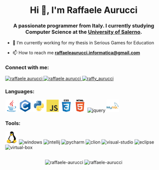 <h1 align="center">Hi 👋, I'm Raffaele Aurucci</h1>
<h3 align="center">A passionate programmer from Italy. I currently studying Computer Science at the <a href="https://www.unisa.it/" target="_blank"> University of Salerno</a>.
</h3>

- 🌱 I’m currently working for my thesis in Serious Games for Education

- 📫 How to reach me **raffaeleaurucci.informatica@gmail.com**

<h3 align="left">Connect with me:</h3>

<p align="left">

  <a href="https://linkedin.com/in/raffaele-aurucci-3b2135244" target="_blank">
    <img src="https://raw.githubusercontent.com/rahuldkjain/github-profile-readme-generator/master/src/images/icons/Social/linked-in-alt.svg" alt="raffaele aurucci" height="30" width="40" />
  </a>

  <a href="https://fb.com/raf.aurucci" target="_blank">
    <img src="https://raw.githubusercontent.com/rahuldkjain/github-profile-readme-generator/master/src/images/icons/Social/facebook.svg" alt="raffaele aurucci" height="30" width="40" />
  </a>

  <a href="https://instagram.com/raffy_aurucci" target="_blank">
    <img src="https://raw.githubusercontent.com/rahuldkjain/github-profile-readme-generator/master/src/images/icons/Social/instagram.svg" alt="raffy_aurucci" height="30" width="40" />
  </a>
  
</p>

<h3 align="left">Languages:</h3>

<p align="left"> 

  <img src="https://raw.githubusercontent.com/devicons/devicon/master/icons/java/java-original.svg" alt="java" width="40" height="40"/>

  <img src="https://raw.githubusercontent.com/devicons/devicon/master/icons/c/c-original.svg" alt="c" width="40" height="40"/>

  <img src="https://raw.githubusercontent.com/devicons/devicon/master/icons/python/python-original.svg" alt="python" width="40" height="40"/> 

  <img src="https://raw.githubusercontent.com/devicons/devicon/master/icons/javascript/javascript-original.svg" alt="javascript" width="40" height="40"/>

  <img src="https://raw.githubusercontent.com/devicons/devicon/master/icons/css3/css3-original-wordmark.svg" alt="css3" width="40" height="40"/>

  <img src="https://raw.githubusercontent.com/devicons/devicon/master/icons/html5/html5-original-wordmark.svg" alt="html5" width="40" height="40"/>

  <img src="https://openjsf.org/wp-content/uploads/sites/84/2019/10/jquery-logo-vertical_large_square.png" alt="jquery" width="40" height="40"/>

  <img src="https://raw.githubusercontent.com/devicons/devicon/master/icons/mysql/mysql-original-wordmark.svg" alt="mysql" width="40" height="40"/>  

</p>

<h3 align="left">Tools:</h3>

<p align="left"> 

  <img src="https://raw.githubusercontent.com/devicons/devicon/master/icons/linux/linux-original.svg" alt="linux" width="40" height="40"/> 

  <img src="https://upload.wikimedia.org/wikipedia/commons/thumb/5/5f/Windows_logo_-_2012.svg/800px-Windows_logo_-_2012.svg.png" alt="windows" width="40" height="40"/>

  <img src="https://upload.wikimedia.org/wikipedia/commons/9/9c/IntelliJ_IDEA_Icon.svg" alt="intellij" width="40" height="40"/>

  <img src="https://upload.wikimedia.org/wikipedia/commons/1/1d/PyCharm_Icon.svg" alt="pycharm" width="40" height="40"/>
  
  <img src="https://upload.wikimedia.org/wikipedia/commons/thumb/6/62/Clion.svg/1024px-Clion.svg.png" alt="clion" width="40" height="40"/>

  <img src="https://upload.wikimedia.org/wikipedia/commons/9/9a/Visual_Studio_Code_1.35_icon.svg" alt="visual-studio" width="40" height="40"/>

  <img src="https://upload.wikimedia.org/wikipedia/commons/f/fc/Vista-eclipse.png" alt="eclipse" width="40" height="40"/> 

  <img src="https://upload.wikimedia.org/wikipedia/commons/d/d5/Virtualbox_logo.png" alt="virtual-box" width="40" height="40"/> 

</p>

<br>

<div align="center">
  <img src="https://github-readme-stats.vercel.app/api/top-langs?username=raffaele-aurucci&langs_count=10&count_private=true&show_icons=true&theme=dark&layout=compact&include_all_commits=true" alt="raffaele-aurucci"  style="height: 140px;"/>
  <img src="https://github-readme-stats.vercel.app/api?username=raffaele-aurucci&count_private=true&show_icons=true&theme=dark&layout=compact" alt="raffaele-aurucci" style="height: 140px;"/>
</div>


